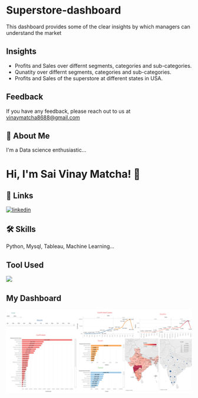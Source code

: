 # Superstore-dashboard

This dashboard provides some of the clear insights by which managers can understand the market
## Insights

- Profits and Sales over differnt segments, categories and sub-categories.
- Qunatity over differnt segments, categories and sub-categories.
- Profits and Sales of the superstore at different states in USA.

## Feedback

If you have any feedback, please reach out to us at vinaymatcha8688@gmail.com

## 🚀 About Me
I'm a Data science enthusiastic...


# Hi, I'm Sai Vinay Matcha! 👋


## 🔗 Links
[![linkedin](https://img.shields.io/badge/linkedin-0A66C2?style=for-the-badge&logo=linkedin&logoColor=white)](www.linkedin.com/in/sai-vinay-matcha-653661196)

## 🛠 Skills
Python, Mysql, Tableau, Machine Learning...

## Tool Used
![](https://www.journalism.co.uk/assets/130/Tableau_logo_crop.jpg_resized_460_.jpeg)

## My Dashboard

![](https://github.com/vinay-git2412/Covid-19-dashboard/blob/main/Dashboard.png)
